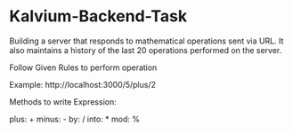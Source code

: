 # Kalvium-Backend-Task
Building a server that responds to mathematical operations sent via URL. It also maintains a history of the last 20 operations performed on the server.

Follow Given Rules to perform operation

Example: http://localhost:3000/5/plus/2

Methods to write Expression:

plus: +
minus: -
by: /
into: *
mod: %

